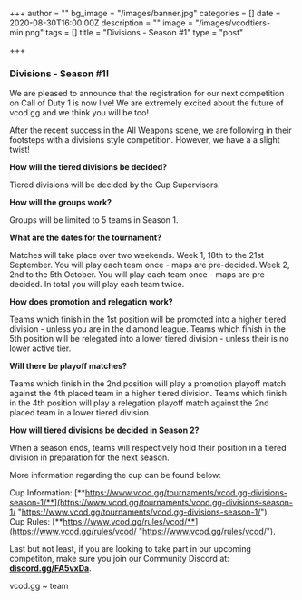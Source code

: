 +++
author = ""
bg_image = "/images/banner.jpg"
categories = []
date = 2020-08-30T16:00:00Z
description = ""
image = "/images/vcodtiers-min.png"
tags = []
title = "Divisions - Season #1"
type = "post"

+++
### **Divisions - Season #1!**

We are pleased to announce that the registration for our next competition on Call of Duty 1 is now live! We are extremely excited about the future of vcod.gg and we think you will be too!

After the recent success in the All Weapons scene, we are following in their footsteps with a divisions style competition. However, we have a a slight twist!

**How will the tiered divisions be decided?**

Tiered divisions will be decided by the Cup Supervisors.

**How will the groups work?**

Groups will be limited to 5 teams in Season 1.

**What are the dates for the tournament?**

Matches will take place over two weekends. Week 1, 18th to the 21st September. You will play each team once - maps are pre-decided. Week 2, 2nd to the 5th October. You will play each team once - maps are pre-decided. In total you will play each team twice.

**How does promotion and relegation work?**

Teams which finish in the 1st position will be promoted into a higher tiered division - unless you are in the diamond league. Teams which finish in the 5th position will be relegated into a lower tiered division - unless their is no lower active tier.

**Will there be playoff matches?**

Teams which finish in the 2nd position will play a promotion playoff match against the 4th placed team in a higher tiered division. Teams which finish in the 4th position will play a relegation playoff match against the 2nd placed team in a lower tiered division.

**How will tiered divisions be decided in Season 2?**

When a season ends, teams will respectively hold their position in a tiered division in preparation for the next season.

More information regarding the cup can be found below:

Cup Information: [**https://www.vcod.gg/tournaments/vcod.gg-divisions-season-1/**](https://www.vcod.gg/tournaments/vcod.gg-divisions-season-1/ "https://www.vcod.gg/tournaments/vcod.gg-divisions-season-1/").  
Cup Rules: [**https://www.vcod.gg/rules/vcod/**](https://www.vcod.gg/rules/vcod/ "https://www.vcod.gg/rules/vcod/").

Last but not least, if you are looking to take part in our upcoming competiton, make sure you join our Community Discord at: [**discord.gg/FA5vxDa**](https://discord.gg/FA5vxDa. "https://discord.gg/FA5vxDa.").

vcod.gg \~ team